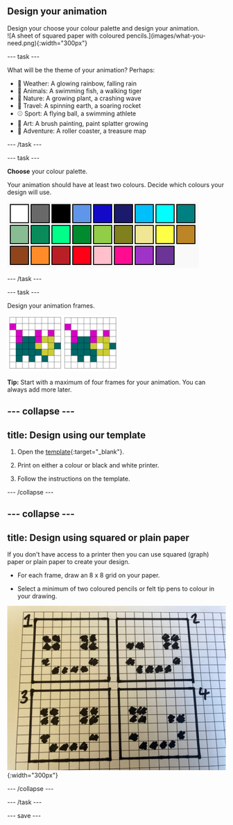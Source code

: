 ## Design your animation

<div style="display: flex; flex-wrap: wrap">
<div style="flex-basis: 200px; flex-grow: 1; margin-right: 15px;">
Design your choose your colour palette and design your animation.
</div>
<div>
![A sheet of squared paper with coloured pencils.](images/what-you-need.png){:width="300px"}
</div>
</div>

--- task ---

What will be the theme of your animation? Perhaps: 
+ 🌈 Weather: A glowing rainbow, falling rain
+ 🐯 Animals: A swimming fish, a walking tiger
+ 🌿 Nature: A growing plant, a crashing wave
+ 🚀 Travel: A spinning earth, a soaring rocket
+ ⚾ Sport: A flying ball, a swimming athlete
+ 🎨 Art: A brush painting, paint splatter growing
+ 🎢 Adventure: A roller coaster, a treasure map 

--- /task ---

--- task ---

**Choose** your colour palette.

Your animation should have at least two colours. Decide which colours your design will use.

![26 coloured squares each with a different colour from a range across the colour spectrum.](images/colour-palette.png)

--- /task ---

--- task ---

Design your animation frames.

![Two 8x8 grids side by side with an animal drawn on each. The second animal has moved slightly within the grid.](images/animation-frames.png)

**Tip:** Start with a maximum of four frames for your animation. You can always add more later.

--- collapse ---
---
title: Design using our template
---

1. Open the [template](){:target="_blank"}.

2. Print on either a colour or black and white printer.

3. Follow the instructions on the template. 

--- /collapse ---


--- collapse ---
---
title: Design using squared or plain paper
---

If you don't have access to a printer then you can use squared (graph) paper or plain paper to create your design.

+ For each frame, draw an 8 x 8 grid on your paper.

+ Select a minimum of two coloured pencils or felt tip pens to colour in your drawing. 

![Photograph of four frames being hand drawn onto some squared paper.](images/squared-paper.jpg){:width="300px"}

--- /collapse ---

--- /task ---

--- save ---
